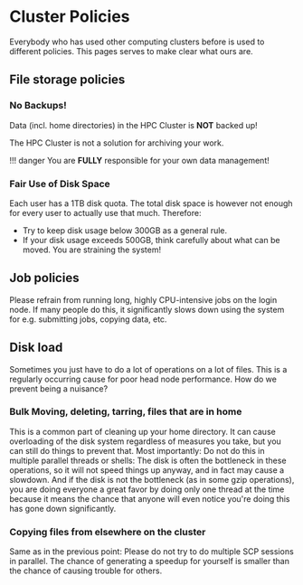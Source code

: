 # Cluster Policies

Everybody who has used other computing clusters before is used to
different policies. This pages serves to make clear what ours are.

## File storage policies

### No Backups!

Data (incl. home directories) in the HPC Cluster is **NOT** backed up!

The HPC Cluster is not a solution for archiving your work.

!!! danger
    You are **FULLY** responsible for your own data management!

### Fair Use of Disk Space

Each user has a 1TB disk quota. The total disk space is however not
enough for every user to actually use that much. Therefore:

-   Try to keep disk usage below 300GB as a general rule.
-   If your disk usage exceeds 500GB, think carefully about what can be
    moved. You are straining the system!

## Job policies

Please refrain from running long, highly CPU-intensive jobs on the login
node. If many people do this, it significantly slows down using the
system for e.g. submitting jobs, copying data, etc.

## Disk load

Sometimes you just have to do a lot of operations on a lot of files.
This is a regularly occurring cause for poor head node performance. How
do we prevent being a nuisance?

### Bulk Moving, deleting, tarring, files that are in home

This is a common part of cleaning up your home directory. It can cause
overloading of the disk system regardless of measures you take, but you
can still do things to prevent that. Most importantly: Do not do this in
multiple parallel threads or shells: The disk is often the bottleneck in
these operations, so it will not speed things up anyway, and in fact may
cause a slowdown. And if the disk is not the bottleneck (as in some gzip
operations), you are doing everyone a great favor by doing only one
thread at the time because it means the chance that anyone will even
notice you're doing this has gone down significantly.

### Copying files from elsewhere on the cluster

Same as in the previous point: Please do not try to do multiple SCP
sessions in parallel. The chance of generating a speedup for yourself is
smaller than the chance of causing trouble for others.